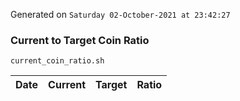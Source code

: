 Generated on `Saturday 02-October-2021 at 23:42:27`

### Current to Target Coin Ratio
`current_coin_ratio.sh`

Date|Current|Target|Ratio
---|---|---|---
